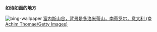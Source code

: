 
**如诗如画的地方**

![bing-wallpaper](https://www.bing.com/th?id=OHR.ValDiFunes_ZH-CN2080915930_1920x1080.jpg)
[富内斯山谷，背景是多洛米蒂山，南蒂罗尔，意大利 (© Achim Thomae/Getty Images)](https://www.bing.com/search?q=%E5%8D%97%E8%92%82%E7%BD%97%E5%B0%94&amp;form=hpcapt&amp;mkt=zh-cn)
  